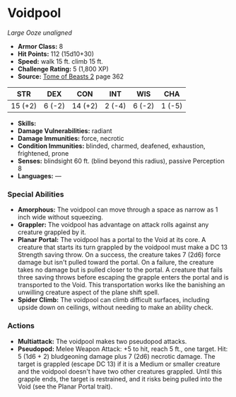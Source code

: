 # Voidpool

*Large* *Ooze* *unaligned*

- **Armor Class:** 8
- **Hit Points:** 112 (15d10+30)
- **Speed:** walk 15 ft. climb 15 ft.
- **Challenge Rating:** 5 (1,800 XP)
- **Source:** [Tome of Beasts 2](https://koboldpress.com/kpstore/product/tome-of-beasts-2-for-5th-edition) page 362

| STR | DEX | CON | INT | WIS | CHA |
| --- | --- | --- | --- | --- | --- |
| 15 (+2) | 6 (-2) | 14 (+2) | 2 (-4) | 6 (-2) | 1 (-5) |

- **Skills:** 
- **Damage Vulnerabilities:** radiant
- **Damage Immunities:** force, necrotic
- **Condition Immunities:** blinded, charmed, deafened, exhaustion, frightened, prone
- **Senses:** blindsight 60 ft. (blind beyond this radius), passive Perception 8
- **Languages:** —

### Special Abilities

- **Amorphous:** The voidpool can move through a space as narrow as 1 inch wide without squeezing.
- **Grappler:** The voidpool has advantage on attack rolls against any creature grappled by it.
- **Planar Portal:** The voidpool has a portal to the Void at its core. A creature that starts its turn grappled by the voidpool must make a DC 13 Strength saving throw. On a success, the creature takes 7 (2d6) force damage but isn't pulled toward the portal. On a failure, the creature takes no damage but is pulled closer to the portal. A creature that fails three saving throws before escaping the grapple enters the portal and is transported to the Void. This transportation works like the banishing an unwilling creature aspect of the plane shift spell.
- **Spider Climb:** The voidpool can climb difficult surfaces, including upside down on ceilings, without needing to make an ability check.

### Actions

- **Multiattack:** The voidpool makes two pseudopod attacks.
- **Pseudopod:** Melee Weapon Attack: +5 to hit, reach 5 ft., one target. Hit: 5 (1d6 + 2) bludgeoning damage plus 7 (2d6) necrotic damage. The target is grappled (escape DC 13) if it is a Medium or smaller creature and the voidpool doesn't have two other creatures grappled. Until this grapple ends, the target is restrained, and it risks being pulled into the Void (see the Planar Portal trait).


